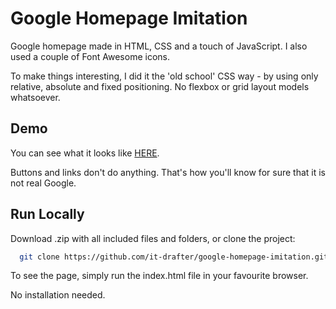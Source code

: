 # Google Homepage Imitation

Google homepage made in HTML, CSS and a touch of JavaScript. I also used a couple of Font Awesome icons.

To make things interesting, I did it the 'old school' CSS way - by using only relative, absolute and fixed positioning. No flexbox or grid layout models whatsoever.

## Demo

You can see what it looks like [HERE](https://it-drafter.github.io/google-homepage-imitation/).

Buttons and links don't do anything. That's how you'll know for sure that it is not real Google.

## Run Locally

Download .zip with all included files and folders, or clone the project:

```bash
  git clone https://github.com/it-drafter/google-homepage-imitation.git
```

To see the page, simply run the index.html file in your favourite browser.

No installation needed.

